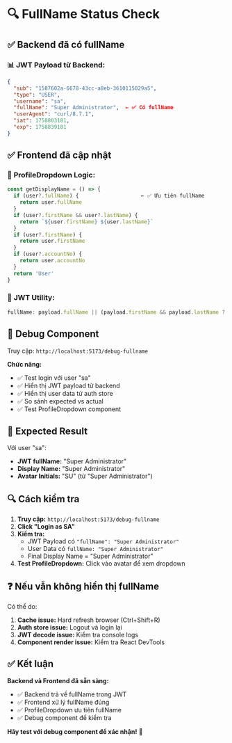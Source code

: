 # 🔍 FullName Status Check

## ✅ **Backend đã có fullName**

### 📊 **JWT Payload từ Backend:**
```json
{
  "sub": "1587602a-6678-43cc-a8eb-3610115029a5",
  "type": "USER",
  "username": "sa",
  "fullName": "Super Administrator",  ← ✅ Có fullName
  "userAgent": "curl/8.7.1",
  "iat": 1758803181,
  "exp": 1758839181
}
```

## ✅ **Frontend đã cập nhật**

### 🔧 **ProfileDropdown Logic:**
```typescript
const getDisplayName = () => {
  if (user?.fullName) {                    ← ✅ Ưu tiên fullName
    return user.fullName
  }
  if (user?.firstName && user?.lastName) {
    return `${user.firstName} ${user.lastName}`
  }
  if (user?.firstName) {
    return user.firstName
  }
  if (user?.accountNo) {
    return user.accountNo
  }
  return 'User'
}
```

### 🔧 **JWT Utility:**
```typescript
fullName: payload.fullName || (payload.firstName && payload.lastName ? `${payload.firstName} ${payload.lastName}` : payload.firstName || payload.username || 'User'),
```

## 🧪 **Debug Component**

Truy cập: `http://localhost:5173/debug-fullname`

**Chức năng:**
- ✅ Test login với user "sa"
- ✅ Hiển thị JWT payload từ backend
- ✅ Hiển thị user data từ auth store
- ✅ So sánh expected vs actual
- ✅ Test ProfileDropdown component

## 🎯 **Expected Result**

Với user "sa":
- **JWT fullName:** "Super Administrator"
- **Display Name:** "Super Administrator"
- **Avatar Initials:** "SU" (từ "Super Administrator")

## 🔍 **Cách kiểm tra**

1. **Truy cập:** `http://localhost:5173/debug-fullname`
2. **Click "Login as SA"**
3. **Kiểm tra:**
   - JWT Payload có `"fullName": "Super Administrator"`
   - User Data có `fullName: "Super Administrator"`
   - Final Display Name = "Super Administrator"
4. **Test ProfileDropdown:** Click vào avatar để xem dropdown

## ❓ **Nếu vẫn không hiển thị fullName**

Có thể do:
1. **Cache issue:** Hard refresh browser (Ctrl+Shift+R)
2. **Auth store issue:** Logout và login lại
3. **JWT decode issue:** Kiểm tra console logs
4. **Component render issue:** Kiểm tra React DevTools

## ✅ **Kết luận**

**Backend và Frontend đã sẵn sàng:**
- ✅ Backend trả về fullName trong JWT
- ✅ Frontend xử lý fullName đúng
- ✅ ProfileDropdown ưu tiên fullName
- ✅ Debug component để kiểm tra

**Hãy test với debug component để xác nhận!** 🎉
